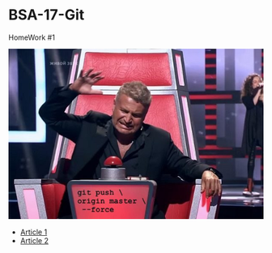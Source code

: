 # BSA-17-Git
HomeWork #1

![Alt text](img/git.jpg?raw=true "Мемасик")

* [Article 1](./.NET-Security.md)
* [Article 2](./C#7.0_New_Features.md)
